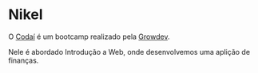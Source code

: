 # Nikel

O  [Codaí](https://codai.growdev.com.br/) é um bootcamp realizado pela [Growdev](https://www.growdev.com.br/).

Nele é abordado Introdução a Web, onde desenvolvemos uma aplição de finanças.
